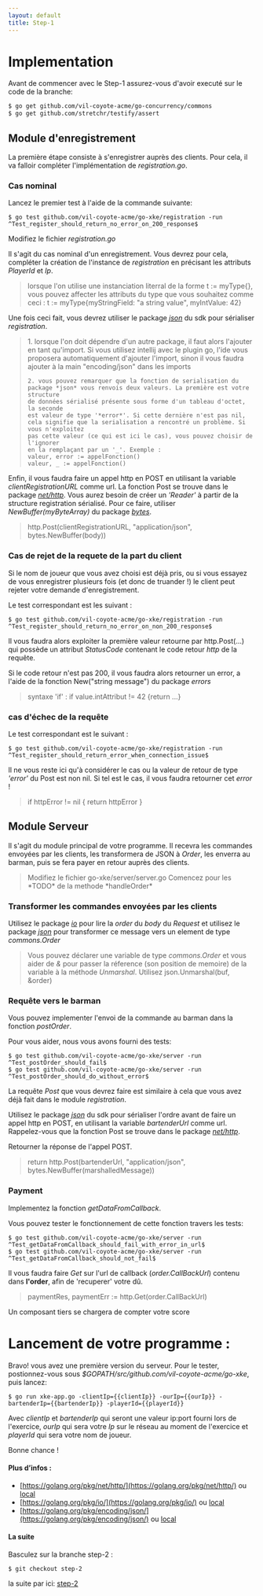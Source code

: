 ```yaml
---
layout: default
title: Step-1
---
```


# Implementation

Avant de commencer avec le Step-1 assurez-vous d'avoir executé sur le code de la branche:

```sh
$ go get github.com/vil-coyote-acme/go-concurrency/commons
$ go get github.com/stretchr/testify/assert
```

## Module d'enregistrement

La première étape consiste à s'enregistrer auprès des clients. Pour cela, il va falloir compléter l'implémentation de *registration.go*.

### Cas nominal

Lancez le premier test à l'aide de la commande suivante:

```
$ go test github.com/vil-coyote-acme/go-xke/registration -run ^Test_register_should_return_no_error_on_200_response$
```

Modifiez le fichier *registration.go*

Il s'agit du cas nominal d'un enregistrement. Vous devrez pour cela, compléter la création de l'instance de *registration* en précisant les attributs *PlayerId* et *Ip*.

<blockquote class = 'help' markdown="1">
    lorsque l'on utilise une instanciation literral de la forme t := myType{},
    vous pouvez affecter les attributs du type que vous souhaitez comme ceci : 
    t := myType{myStringField: "a string value", myIntValue: 42}
</blockquote>

Une fois ceci fait, vous devrez utiliser le package [*json*](https://golang.org/pkg/encoding/json/) du sdk pour sérialiser *registration*.

<blockquote class = 'help' markdown="1">    
    1. lorsque l'on doit dépendre d'un autre package, il faut alors 
    l'ajouter en tant qu'import. Si vous utilisez intellij avec le plugin go,
    l'ide vous proposera automatiquement d'ajouter l'import, sinon 
    il vous faudra ajouter à la main "encoding/json" dans les imports
   
    2. vous pouvez remarquer que la fonction de serialisation du 
    package *json* vous renvois deux valeurs. La première est votre structure
    de données sérialisé présente sous forme d'un tableau d'octet, la seconde
    est valeur de type '*error*'. Si cette dernière n'est pas nil, 
    cela signifie que la serialisation a rencontré un problème. Si vous n'exploitez
    pas cette valeur (ce qui est ici le cas), vous pouvez choisir de l'ignorer
    en la remplaçant par un '_'. Exemple :
    valeur, error := appelFonction()
    valeur, _ := appelFonction()
</blockquote>
    
Enfin, il vous faudra faire un appel http en POST en utilisant la variable *clientRegistrationURL* comme url. La fonction Post se trouve
dans le package [*net/http*](https://golang.org/pkg/net/http/).  Vous aurez besoin de créer un *'Reader'* à partir de la structure 
registration sérialisé. Pour ce faire, utiliser *NewBuffer(myByteArray)* du package [*bytes*](https://golang.org/pkg/bytes/).

<blockquote class = 'help' markdown="1">
    http.Post(clientRegistrationURL, "application/json", bytes.NewBuffer(body))
</blockquote>

### Cas de rejet de la requete de la part du client

Si le nom de joueur que vous avez choisi est déjà pris, ou si vous essayez de vous enregistrer plusieurs fois 
(et donc de truander !) le client peut rejeter votre demande d'enregistrement.

Le test correspondant est les suivant :

```
$ go test github.com/vil-coyote-acme/go-xke/registration -run ^Test_register_should_return_no_error_on_non_200_response$
``` 

Il vous faudra alors exploiter la première valeur retourne par http.Post(...) qui possède un attribut *StatusCode*
contenant le code retour *http* de la requête. 

Si le code retour n'est pas 200, il vous faudra alors retourner un error, a l'aide de la fonction New("string message")
du package *errors*

<blockquote class = 'help' markdown="1">
     syntaxe 'if' : if value.intAttribut != 42 {return ...}
</blockquote>

### cas d'échec de la requête 

Le test correspondant est le suivant :

```
$ go test github.com/vil-coyote-acme/go-xke/registration -run ^Test_register_should_return_error_when_connection_issue$
```

Il ne vous reste ici qu'à considérer le cas ou la valeur de retour de type *'error'* du Post est non nil. Si tel est le cas, il vous faudra retourner cet *error* !

<blockquote class = 'help' markdown="1">

if httpError != nil {
        return httpError
    }
</blockquote>
 

## Module Serveur

Il s'agit du module principal de votre programme. Il recevra les commandes envoyées par les clients, les transformera de JSON à *Order*, les enverra au
barman, puis se fera payer en retour auprès des clients. 

<blockquote class = 'help' markdown="1">
Modifiez le fichier go-xke/server/server.go
Comencez pour les  *TODO* de la methode *handleOrder*
</blockquote>

### Transformer les commandes envoyées par les clients

Utilisez le package [*io*](https://golang.org/pkg/io/) pour lire la *order* du *body* du *Request*
et utilisez le package [*json*](https://golang.org/pkg/encoding/json/) pour transformer ce message vers un element de type *commons.Order*

<blockquote class = 'help' markdown="1">

Vous pouvez déclarer une variable de type *commons.Order* et vous aider de *&* pour passer la réference (son position de memoire) de la variable
à la méthode *Unmarshal*. 
Utilisez json.Unmarshal(buf, &order)

</blockquote>

### Requête vers le barman

Vous pouvez implementer l'envoi de la commande au barman dans la fonction *postOrder*.

Pour vous aider, nous vous avons fourni des tests:

```
$ go test github.com/vil-coyote-acme/go-xke/server -run ^Test_postOrder_should_fail$
$ go test github.com/vil-coyote-acme/go-xke/server -run ^Test_postOrder_should_do_without_error$
````

La requête *Post* que vous devrez faire est similaire à cela que vous avez déjà fait dans le module *registration*.

Utilisez le package [*json*](https://golang.org/pkg/encoding/json/) du sdk pour sérialiser l'ordre avant de
faire un appel http en POST, en utilisant la variable *bartenderUrl* comme url. Rappelez-vous que la fonction Post se trouve
dans le package [*net/http*](https://golang.org/pkg/net/http/).

Retourner la réponse de l'appel POST.

<blockquote class = 'help' markdown="1">

return http.Post(bartenderUrl, "application/json", bytes.NewBuffer(marshalledMessage))

</blockquote>

### Payment

Implementez la fonction *getDataFromCallback*.

Vous pouvez tester le fonctionnement de cette fonction travers les tests:

```
$ go test github.com/vil-coyote-acme/go-xke/server -run ^Test_getDataFromCallback_should_fail_with_error_in_url$
$ go test github.com/vil-coyote-acme/go-xke/server -run ^Test_getDataFromCallback_should_not_fail$
```

 Il vous faudra faire *Get* sur l'url de callback (*order.CallBackUrl*) contenu dans **l'order**, afin de 'recuperer'
votre dû.

<blockquote class = 'help' markdown="1">

paymentRes, paymentErr := http.Get(order.CallBackUrl)

</blockquote>

 Un composant tiers se chargera de compter votre score

# Lancement de votre programme :

Bravo! 
vous avez une première version du serveur. Pour le tester, postionnez-vous sous *$GOPATH/src/github.com/vil-coyote-acme/go-xke*, puis lancez: 

```
$ go run xke-app.go -clientIp={{clientIp}} -ourIp={{ourIp}} -bartenderIp={{bartenderIp}} -playerId={{playerId}}
```

Avec *clientIp* et *bartenderIp* qui seront une valeur ip:port fourni lors de l'exercice, *ourIp* qui sera votre *Ip* sur le réseau au moment de l'exercice et *playerId* qui sera votre nom de joueur.

Bonne chance !

#### Plus d’infos :
- [https://golang.org/pkg/net/http/](https://golang.org/pkg/net/http/) ou [local](http://localhost:6060/pkg/net/http/)
- [https://golang.org/pkg/io/](https://golang.org/pkg/io/) ou [local](http://localhost:6060/pkg/io/)
- [https://golang.org/pkg/encoding/json/](https://golang.org/pkg/encoding/json/) ou [local](http://localhost:6060/pkg/encoding/json/)
 
#### La suite

Basculez sur la branche step-2 :

```
$ git checkout step-2
```

la suite par ici: [step-2](step-2) 

